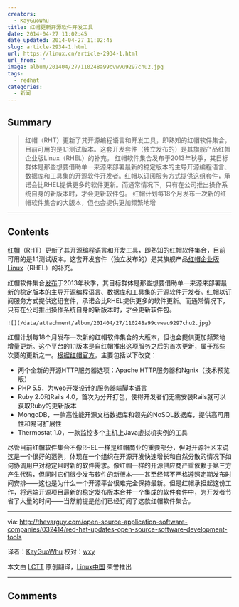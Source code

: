 ```yaml
---
creators:
  - KayGuoWhu
title: 红帽更新开源软件开发工具
date: 2014-04-27 11:02:45
date_updated: 2014-04-27 11:02:45
slug: article-2934-1.html
url: https://linux.cn/article-2934-1.html
url_from: ''
image: album/201404/27/110248a99cvwvu9297chu2.jpg
tags:
  - redhat
categories:
  - 新闻
---
```


## Summary

> 红帽（RHT）更新了其开源编程语言和开发工具，即熟知的红帽软件集合，目前可用的是1.1测试版本。这套开发套件（独立发布的）是其旗舰产品红帽企业版Linux（RHEL）的补充。 红帽软件集合发布于2013年秋季，其目标群体是那些想要借助单一来源来部署最新的稳定版本的主导开源编程语言、数据库和工具集的开源软件开发者。红帽以订阅服务方式提供这组套件，承诺会比RHEL提供更多的软件更新。而通常情况下，只有在公司推出操作系统自身的新版本时，才会更新软件包。  红帽计划每18个月发布一次新的红帽软件集合的大版本，但也会提供更加频繁地增

***

<!-- more -->

## Contents

[红帽](http://redhat.com/)（RHT）更新了其开源编程语言和开发工具，即熟知的红帽软件集合，目前可用的是1.1测试版本。这套开发套件（独立发布的）是其旗舰产品[红帽企业版Linux](http://www.redhat.com/products/enterprise-linux/)（RHEL）的补充。

红帽软件集合[发布](http://developerblog.redhat.com/2013/09/12/rhscl1-ga/)于2013年秋季，其目标群体是那些想要借助单一来源来部署最新的稳定版本的主导开源编程语言、数据库和工具集的开源软件开发者。红帽以订阅服务方式提供这组套件，承诺会比RHEL提供更多的软件更新。而通常情况下，只有在公司推出操作系统自身的新版本时，才会更新软件包。

`![](/data/attachment/album/201404/27/110248a99cvwvu9297chu2.jpg)`

红帽计划每18个月发布一次新的红帽软件集合的大版本，但也会提供更加频繁地增量更新。这个平台的1.1版本是自红帽推出这项服务之后的首次更新，属于那些次要的更新之一。[根据红帽官方](http://www.redhat.com/about/news/archive/2014/3/red-hat-software-collections-1-1-beta-now-available)，主要包括以下改变：

* 两个全新的开源HTTP服务器选项：Apache HTTP服务器和Ngnix（技术预览版）
* PHP 5.5，为web开发设计的服务器端脚本语言
* Ruby 2.0和Rails 4.0，首次为分开打包，使得开发者们无需安装Rails就可以获取Ruby的更新版本
* MongoDB，一款高性能开源文档数据库和领先的NoSQL数据库，提供高可用性和易可扩展性
* Thermostat 1.0，一款监控多个主机上Java虚拟机实例的工具

尽管目前红帽软件集合不像RHEL一样是红帽商业的重要部分，但对开源社区来说这是一个很好的范例，体现在一个组织在开源开发快速增长和自然分散的情况下如何协调用户对稳定且时新的软件需求。像红帽一样的开源供应商严重依赖于第三方产生代码，但同时它们很少发布软件的新版本——甚至经常不严格遵照定期发布时间安排——这也是为什么一个开源平台很难完全保持最新。但是红帽承担起这份工作，将远端开源项目最新的稳定发布版本合并一个集成的软件套件中，为开发者节省了大量的时间——当然前提是他们已经订阅了这款红帽软件集合。

---

via: <http://thevarguy.com/open-source-application-software-companies/032414/red-hat-updates-open-source-software-development-tools>

译者：[KayGuoWhu](https://github.com/KayGuoWhu) 校对：[wxy](https://github.com/wxy)

本文由 [LCTT](https://github.com/LCTT/TranslateProject) 原创翻译，[Linux中国](https://linux.cn/) 荣誉推出

***

## Comments
